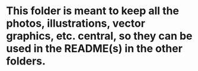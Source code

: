# This folder is meant to keep all the photos, illustrations, vector graphics, etc. central, so they can be used in the README(s) in the other folders.